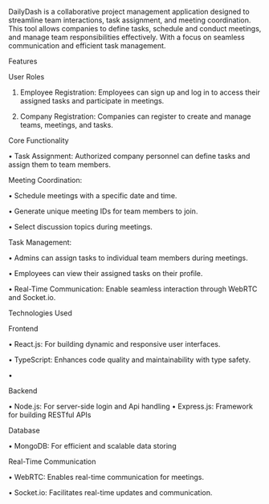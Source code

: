 DailyDash is a collaborative project management application designed to streamline team interactions, task assignment, and meeting coordination. This tool allows companies to define tasks, schedule and conduct meetings, and manage team responsibilities effectively. With a focus on seamless communication and efficient task management. 

Features

User Roles

 1. Employee Registration: Employees can sign up and log in to access their assigned tasks and participate  in meetings.

 2. Company Registration: Companies can register to create and manage teams, meetings, and tasks.


Core Functionality

 • Task Assignment: Authorized company personnel can define tasks and assign them to team members.

Meeting Coordination:

 • Schedule meetings with a specific date and time.

 • Generate unique meeting IDs for team members to join.

 • Select discussion topics during meetings.

Task Management:

 • Admins can assign tasks to individual team members during meetings.

 • Employees can view their assigned tasks on their profile.

 • Real-Time Communication: Enable seamless interaction through WebRTC and Socket.io.


Technologies Used

Frontend

 • React.js: For building dynamic and responsive user interfaces.

 • TypeScript: Enhances code quality and maintainability with type safety.

 •

 Backend

  • Node.js: For server-side login and Api handling
  • Express.js: Framework for building RESTful APIs

Database

  • MongoDB: For efficient and scalable data storing

Real-Time Communication

  • WebRTC: Enables real-time communication for meetings.

  • Socket.io: Facilitates real-time updates and communication.
